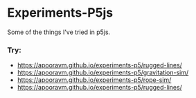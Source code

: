 # Experiments-P5js

Some of the things I've tried in p5js.

### Try:

* https://apooravm.github.io/experiments-p5/rugged-lines/
* https://apooravm.github.io/experiments-p5/gravitation-sim/
* https://apooravm.github.io/experiments-p5/rope-sim/
* https://apooravm.github.io/experiments-p5/rugged-lines/
